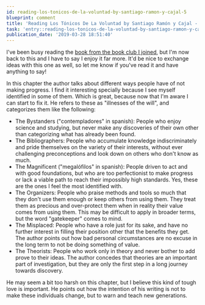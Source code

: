 ```yaml
---
id: reading-los-tonicos-de-la-voluntad-by-santiago-ramon-y-cajal-5
blueprint: comment
title: 'Reading Los Tónicos De La Voluntad by Santiago Ramón y Cajal - 5'
task: 'entry::reading-los-tonicos-de-la-voluntad-by-santiago-ramon-y-cajal'
publication_date: '2019-03-28 18:51:40'
---
```


I've been busy reading the [book from the book club I joined](https://noeldemartin.com/tasks/reading-digital-minimalism-by-cal-newport), but I'm now back to this and I have to say I enjoy it far more. It'd be nice to exchange ideas with this one as well, so let me know if you've read it and have anything to say!

In this chapter the author talks about different ways people have of not making progress. I find it interesting specially because I see myself identified in some of them. Which is great, because now that I'm aware I can start to fix it. He refers to these as "illnesses of the will", and categorizes them like the following:

- The Bystanders ("contempladores" in spanish): People who enjoy science and studying, but never make any discoveries of their own other than categorizing what has already been found.
- The Bibliographers: People who accumulate knowledge indiscriminately and pride themselves on the variety of their interests, without ever challenging preconceptions and look down on others who don't know as much.
- The Magnificent ("megalófilos" in spanish): People driven to act and with good foundations, but who are too perfectionist to make progress or lack a viable path to reach their impossibly high standards. Yes, these are the ones I feel the most identified with.
- The Organizers: People who praise methods and tools so much that they don't use them enough or keep others from using them. They treat them as precious and over-protect them when in reality their value comes from using them. This may be difficult to apply in broader terms, but the word "gatekeeper" comes to mind.
- The Misplaced: People who have a role just for its sake, and have no further interest in filling their position other that the benefits they get. The author points out how bad personal circumstances are no excuse in the long term to not be doing something of value.
- The Theorists: People who work only in theory and never bother to add prove to their ideas. The author concedes that theories are an important part of investigation, but they are only the first step in a long journey towards discovery.

He may seem a bit too harsh on this chapter, but I believe this kind of tough love is important. He points out how the intention of his writing is not to make these individuals change, but to warn and teach new generations.
